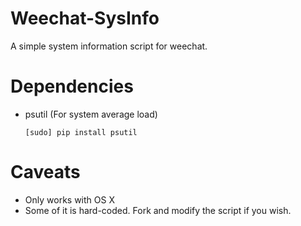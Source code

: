 Weechat-SysInfo
================

A simple system information script for weechat.

# Dependencies
* psutil (For system average load)

      [sudo] pip install psutil

# Caveats
* Only works with OS X
* Some of it is hard-coded. Fork and modify the script if you wish.
